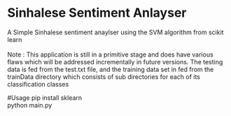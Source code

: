 # Sinhalese Sentiment Anlayser
A Simple Sinhalese sentiment anaylser using the SVM algorithm from scikit learn</br></br>
Note : This application is still in a primitive stage and does have various flaws which will be addressed incrementally in future versions.
The testing data is fed from the test.txt file, and the training data set in fed from the trainData directory which consists of sub directories
for each of its classification classes

#Usage 
pip install sklearn </br>
python main.py


